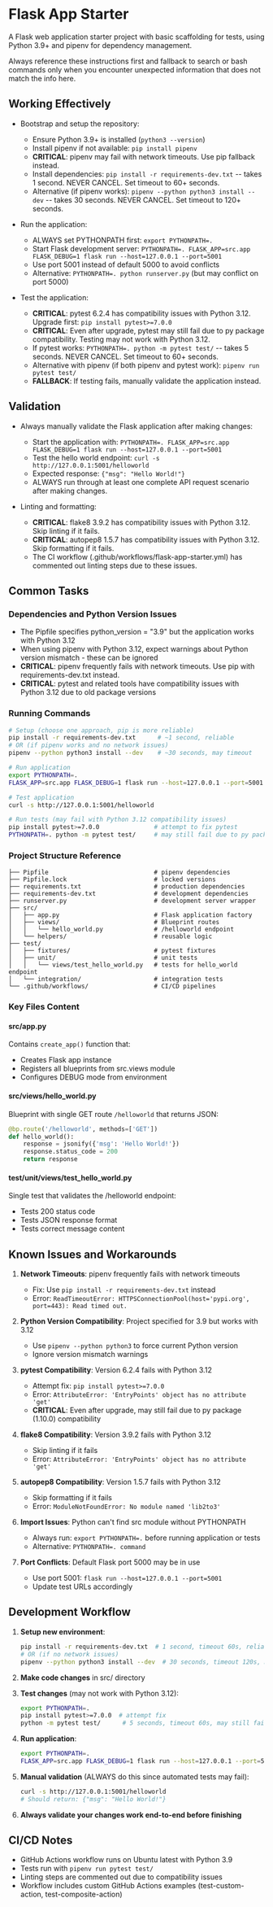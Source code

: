 # Flask App Starter

A Flask web application starter project with basic scaffolding for tests, using Python 3.9+ and pipenv for dependency management.

Always reference these instructions first and fallback to search or bash commands only when you encounter unexpected information that does not match the info here.

## Working Effectively

- Bootstrap and setup the repository:
  - Ensure Python 3.9+ is installed (`python3 --version`)
  - Install pipenv if not available: `pip install pipenv`
  - **CRITICAL**: pipenv may fail with network timeouts. Use pip fallback instead.
  - Install dependencies: `pip install -r requirements-dev.txt` -- takes 1 second. NEVER CANCEL. Set timeout to 60+ seconds.
  - Alternative (if pipenv works): `pipenv --python python3 install --dev` -- takes 30 seconds. NEVER CANCEL. Set timeout to 120+ seconds.

- Run the application:
  - ALWAYS set PYTHONPATH first: `export PYTHONPATH=.`
  - Start Flask development server: `PYTHONPATH=. FLASK_APP=src.app FLASK_DEBUG=1 flask run --host=127.0.0.1 --port=5001`
  - Use port 5001 instead of default 5000 to avoid conflicts
  - Alternative: `PYTHONPATH=. python runserver.py` (but may conflict on port 5000)

- Test the application:
  - **CRITICAL**: pytest 6.2.4 has compatibility issues with Python 3.12. Upgrade first: `pip install pytest>=7.0.0`
  - **CRITICAL**: Even after upgrade, pytest may still fail due to py package compatibility. Testing may not work with Python 3.12.
  - If pytest works: `PYTHONPATH=. python -m pytest test/` -- takes 5 seconds. NEVER CANCEL. Set timeout to 60+ seconds.
  - Alternative with pipenv (if both pipenv and pytest work): `pipenv run pytest test/`
  - **FALLBACK**: If testing fails, manually validate the application instead.

## Validation

- Always manually validate the Flask application after making changes:
  - Start the application with: `PYTHONPATH=. FLASK_APP=src.app FLASK_DEBUG=1 flask run --host=127.0.0.1 --port=5001`
  - Test the hello world endpoint: `curl -s http://127.0.0.1:5001/helloworld`
  - Expected response: `{"msg": "Hello World!"}`
  - ALWAYS run through at least one complete API request scenario after making changes.

- Linting and formatting:
  - **CRITICAL**: flake8 3.9.2 has compatibility issues with Python 3.12. Skip linting if it fails.
  - **CRITICAL**: autopep8 1.5.7 has compatibility issues with Python 3.12. Skip formatting if it fails.
  - The CI workflow (.github/workflows/flask-app-starter.yml) has commented out linting steps due to these issues.

## Common Tasks

### Dependencies and Python Version Issues
- The Pipfile specifies python_version = "3.9" but the application works with Python 3.12
- When using pipenv with Python 3.12, expect warnings about Python version mismatch - these can be ignored
- **CRITICAL**: pipenv frequently fails with network timeouts. Use pip with requirements-dev.txt instead.
- **CRITICAL**: pytest and related tools have compatibility issues with Python 3.12 due to old package versions

### Running Commands
```bash
# Setup (choose one approach, pip is more reliable)
pip install -r requirements-dev.txt      # ~1 second, reliable
# OR (if pipenv works and no network issues)  
pipenv --python python3 install --dev    # ~30 seconds, may timeout

# Run application
export PYTHONPATH=.
FLASK_APP=src.app FLASK_DEBUG=1 flask run --host=127.0.0.1 --port=5001

# Test application  
curl -s http://127.0.0.1:5001/helloworld

# Run tests (may fail with Python 3.12 compatibility issues)
pip install pytest>=7.0.0               # attempt to fix pytest
PYTHONPATH=. python -m pytest test/     # may still fail due to py package
```

### Project Structure Reference
```
├── Pipfile                             # pipenv dependencies
├── Pipfile.lock                        # locked versions
├── requirements.txt                    # production dependencies  
├── requirements-dev.txt                # development dependencies
├── runserver.py                        # development server wrapper
├── src/
│   ├── app.py                          # Flask application factory
│   ├── views/                          # Blueprint routes
│   │   └── hello_world.py              # /helloworld endpoint
│   └── helpers/                        # reusable logic
├── test/
│   ├── fixtures/                       # pytest fixtures
│   ├── unit/                           # unit tests
│   │   └── views/test_hello_world.py   # tests for hello_world endpoint
│   └── integration/                    # integration tests
└── .github/workflows/                  # CI/CD pipelines
```

### Key Files Content

#### src/app.py
Contains `create_app()` function that:
- Creates Flask app instance
- Registers all blueprints from src.views module
- Configures DEBUG mode from environment

#### src/views/hello_world.py
Blueprint with single GET route `/helloworld` that returns JSON:
```python
@bp.route('/helloworld', methods=['GET'])
def hello_world():
    response = jsonify({'msg': 'Hello World!'})
    response.status_code = 200
    return response
```

#### test/unit/views/test_hello_world.py
Single test that validates the /helloworld endpoint:
- Tests 200 status code
- Tests JSON response format
- Tests correct message content

## Known Issues and Workarounds

1. **Network Timeouts**: pipenv frequently fails with network timeouts
   - Fix: Use `pip install -r requirements-dev.txt` instead
   - Error: `ReadTimeoutError: HTTPSConnectionPool(host='pypi.org', port=443): Read timed out.`

2. **Python Version Compatibility**: Project specified for 3.9 but works with 3.12
   - Use `pipenv --python python3` to force current Python version
   - Ignore version mismatch warnings

3. **pytest Compatibility**: Version 6.2.4 fails with Python 3.12
   - Attempt fix: `pip install pytest>=7.0.0`
   - Error: `AttributeError: 'EntryPoints' object has no attribute 'get'`
   - **CRITICAL**: Even after upgrade, may still fail due to py package (1.10.0) compatibility

4. **flake8 Compatibility**: Version 3.9.2 fails with Python 3.12  
   - Skip linting if it fails
   - Error: `AttributeError: 'EntryPoints' object has no attribute 'get'`

5. **autopep8 Compatibility**: Version 1.5.7 fails with Python 3.12
   - Skip formatting if it fails  
   - Error: `ModuleNotFoundError: No module named 'lib2to3'`

6. **Import Issues**: Python can't find src module without PYTHONPATH
   - Always run: `export PYTHONPATH=.` before running application or tests
   - Alternative: `PYTHONPATH=. command`

7. **Port Conflicts**: Default Flask port 5000 may be in use
   - Use port 5001: `flask run --host=127.0.0.1 --port=5001`
   - Update test URLs accordingly

## Development Workflow

1. **Setup new environment**:
   ```bash
   pip install -r requirements-dev.txt  # 1 second, timeout 60s, reliable
   # OR (if no network issues)
   pipenv --python python3 install --dev  # 30 seconds, timeout 120s, may fail
   ```

2. **Make code changes** in src/ directory

3. **Test changes** (may not work with Python 3.12):
   ```bash
   export PYTHONPATH=.
   pip install pytest>=7.0.0  # attempt fix
   python -m pytest test/      # 5 seconds, timeout 60s, may still fail
   ```

4. **Run application**:
   ```bash
   export PYTHONPATH=.
   FLASK_APP=src.app FLASK_DEBUG=1 flask run --host=127.0.0.1 --port=5001
   ```

5. **Manual validation** (ALWAYS do this since automated tests may fail):
   ```bash
   curl -s http://127.0.0.1:5001/helloworld
   # Should return: {"msg": "Hello World!"}
   ```

6. **Always validate your changes work end-to-end before finishing**

## CI/CD Notes

- GitHub Actions workflow runs on Ubuntu latest with Python 3.9
- Tests run with `pipenv run pytest test/` 
- Linting steps are commented out due to compatibility issues
- Workflow includes custom GitHub Actions examples (test-custom-action, test-composite-action)